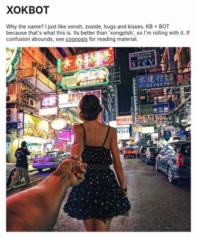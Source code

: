# XOKBOT

Why the name? I just like xonsh, zoxide, hugs and kisses. KB + BOT because that's what this is. Its better than 'xongptsh', so I'm rolling with it. If confusion abounds, see [cognosis](https://github.com/MOONLAPSED/cognosis) for reading material.

![welcome](/assets/pub/image.jpg)
